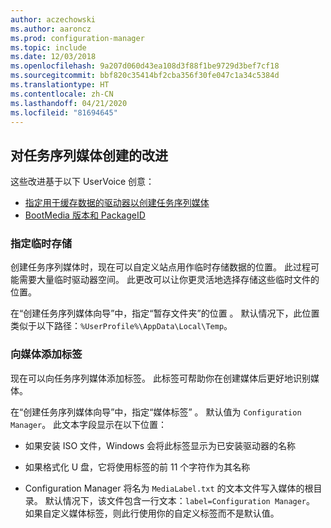 ```yaml
---
author: aczechowski
ms.author: aaroncz
ms.prod: configuration-manager
ms.topic: include
ms.date: 12/03/2018
ms.openlocfilehash: 9a207d060d43ea108d3f88f1be9729d3bef7cf18
ms.sourcegitcommit: bbf820c35414bf2cba356f30fe047c1a34c5384d
ms.translationtype: HT
ms.contentlocale: zh-CN
ms.lasthandoff: 04/21/2020
ms.locfileid: "81694645"
---
```

## <a name="improvements-to-task-sequence-media-creation"></a><a name="bkmk_tsmedia"></a> 对任务序列媒体创建的改进 
<!--1359388-->

这些改进基于以下 UserVoice 创意：  
- [指定用于缓存数据的驱动器以创建任务序列媒体](https://configurationmanager.uservoice.com/forums/300492-ideas/suggestions/34061488-specify-drive-to-cache-data-for-creating-task-sequ)  
- [BootMedia 版本和 PackageID](https://configurationmanager.uservoice.com/forums/300492-ideas/suggestions/32117215-bootmedia-version-and-packageid)  


### <a name="specify-temporary-storage"></a>指定临时存储

创建任务序列媒体时，现在可以自定义站点用作临时存储数据的位置。 此过程可能需要大量临时驱动器空间。 此更改可以让你更灵活地选择存储这些临时文件的位置。 

在“创建任务序列媒体向导”中，指定“暂存文件夹”的位置   。 默认情况下，此位置类似于以下路径：`%UserProfile%\AppData\Local\Temp`。


### <a name="add-a-label-to-the-media"></a>向媒体添加标签

现在可以向任务序列媒体添加标签。 此标签可帮助你在创建媒体后更好地识别媒体。

在“创建任务序列媒体向导”中，指定“媒体标签”   。 默认值为 `Configuration Manager`。 此文本字段显示在以下位置：  

- 如果安装 ISO 文件，Windows 会将此标签显示为已安装驱动器的名称  

- 如果格式化 U 盘，它将使用标签的前 11 个字符作为其名称  

- Configuration Manager 将名为 `MediaLabel.txt` 的文本文件写入媒体的根目录。 默认情况下，该文件包含一行文本：`label=Configuration Manager`。 如果自定义媒体标签，则此行使用你的自定义标签而不是默认值。  


